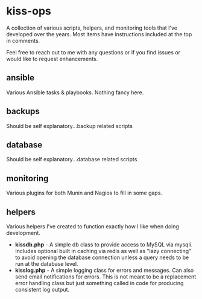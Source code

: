 # kiss-ops

A collection of various scripts, helpers, and monitoring tools that I've developed over the years.  Most items have instructions included at the top in comments. 

Feel free to reach out to me with any questions or if you find issues or would like to request enhancements.

## ansible

Various Ansible tasks & playbooks.  Nothing fancy here.

## backups

Should be self explanatory...backup related scripts

## database

Should be self explanatory...database related scripts

## monitoring

Various plugins for both Munin and Nagios to fill in some gaps.

## helpers

Various helpers I've created to function exactly how I like when doing development.
* **kissdb.php** - A simple db class to provide access to MySQL via mysqli.  Includes optional built in caching via redis as well as "lazy connecting" to avoid opening the database connection unless a query needs to be run at the database level.
* **kisslog.php** - A simple logging class for errors and messages.  Can also send email notifications for errors.  This is not meant to be a replacement error handling class but just something called in code for producing consistent log output.

